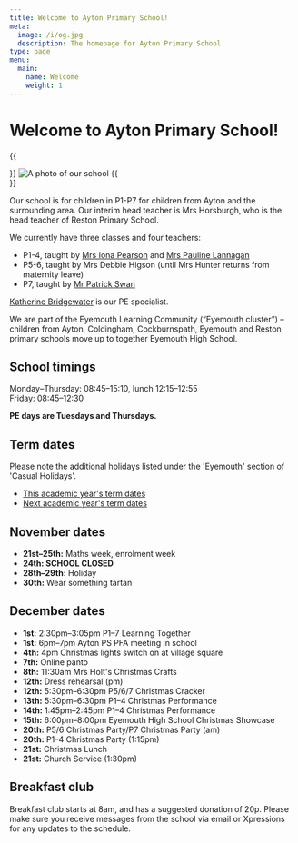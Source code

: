 ```yaml
---
title: Welcome to Ayton Primary School!
meta:
  image: /i/og.jpg
  description: The homepage for Ayton Primary School
type: page
menu:
  main:
    name: Welcome
    weight: 1
---
```


# Welcome to Ayton Primary School!

{{<aside side="center">}}
![A photo of our school](/i/school.jpg)
{{</aside>}}

Our school is for children in P1-P7 for children from Ayton and the surrounding area. Our interim head teacher is Mrs Horsburgh, who is the head teacher of Reston Primary School.

We currently have three classes and four teachers:

* P1-4, taught by [Mrs Iona Pearson](mailto:gw22pearsoniona@glow.sch.uk) and [Mrs Pauline Lannagan](mailto:gw17lannaganpauline@glow.sch.uk)
* P5-6, taught by Mrs Debbie Higson (until Mrs Hunter returns from maternity leave)
* P7, taught by [Mr Patrick Swan](mailto:gw19swanpatrick@glow.sch.uk)

[Katherine Bridgewater](mailto:gw09bridgewaterkathe@glow.sch.uk) is our PE specialist.

We are part of the Eyemouth Learning Community (“Eyemouth cluster”) – children from Ayton, Coldingham, Cockburnspath, Eyemouth and Reston primary schools move up to together Eyemouth High School.


## School timings

Monday–Thursday: 08:45–15:10, lunch 12:15–12:55  
Friday: 08:45–12:30

**PE days are Tuesdays and Thursdays.**


## Term dates

Please note the additional holidays listed under the 'Eyemouth' section of 'Casual Holidays'.

* [This academic year's term dates](https://www.scotborders.gov.uk/info/20009/schools_and_learning/621/term_holiday_and_closure_dates/2)
* [Next academic year's term dates](https://www.scotborders.gov.uk/info/20009/schools_and_learning/621/term_holiday_and_closure_dates/3)


## November dates

* **21st–25th:** Maths week, enrolment week
* **24th: SCHOOL CLOSED**
* **28th–29th:** Holiday
* **30th:** Wear something tartan

## December dates

* **1st:** 2:30pm–3:05pm P1–7 Learning Together
* **1st:** 6pm–7pm Ayton PS PFA meeting in school
* **4th:** 4pm Christmas lights switch on at village square
* **7th:** Online panto
* **8th:** 11:30am Mrs Holt's Christmas Crafts
* **12th:** Dress rehearsal (pm)
* **12th:** 5:30pm–6:30pm P5/6/7 Christmas Cracker
* **13th:** 5:30pm–6:30pm P1–4 Christmas Performance
* **14th:** 1:45pm–2:45pm P1–4 Christmas Performance
* **15th:** 6:00pm–8:00pm Eyemouth High School Christmas Showcase
* **20th:** P5/6 Christmas Party/P7 Christmas Party (am)
* **20th:** P1–4 Christmas Party (1:15pm)
* **21st:** Christmas Lunch
* **21st:** Church Service (1:30pm)


## Breakfast club

Breakfast club starts at 8am, and has a suggested donation of 20p. Please make sure you receive messages from the school via email or Xpressions for any updates to the schedule.
